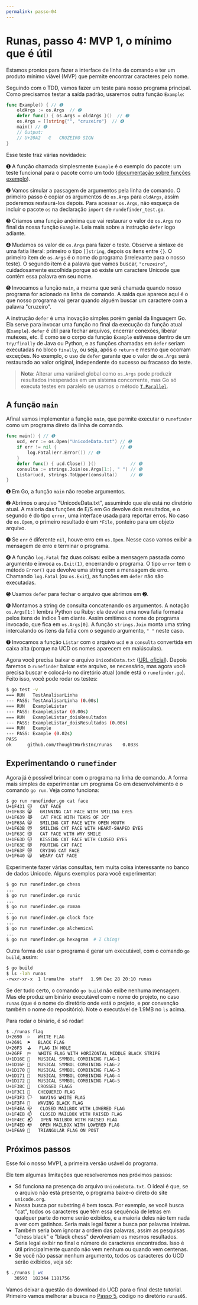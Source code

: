 ```yaml
---
permalink: passo-04
---
```


# Runas, passo 4: MVP 1, o mínimo que é útil

Estamos prontos para fazer a interface de linha de comando e ter um produto mínimo viável (MVP) que permite encontrar caracteres pelo nome.

Seguindo com o TDD, vamos fazer um teste para nosso programa principal. Como precisamos testar a saída padrão, usaremos outra função `Example`:

```go
func Example() { // ➊
	oldArgs := os.Args  // ➋
	defer func() { os.Args = oldArgs }()  // ➌
	os.Args = []string{"", "cruzeiro"}  // ➍
	main() // ➎
	// Output:
	// U+20A2	₢	CRUZEIRO SIGN
}
```

Esse teste traz várias novidades:

➊ A função chamada simplesmente `Example` é o exemplo do pacote: um teste funcional para o pacote como um todo ([documentação sobre funções exemplo](https://golang.org/pkg/testing/#hdr-Examples)).

➋ Vamos simular a passagem de argumentos pela linha de comando. O primeiro passo é copiar os argumentos de `os.Args` para `oldArgs`, assim poderemos restaurá-los depois. Para acessar `os.Args`, não esqueça de incluir o pacote `os` na declaração `import` de `rundefinder_test.go`.

➌ Criamos uma função anônima que vai restaurar o valor de `os.Args` no final da nossa função `Example`. Leia mais sobre a instrução `defer` logo adiante.

➍ Mudamos os valor de `os.Args` para fazer o teste. Observe a sintaxe de uma fatia literal: primeiro o tipo `[]string`, depois os itens entre `{}`. O primeiro item de `os.Args` é o nome do programa (irrelevante para o nosso teste). O segundo item é a palavra que vamos buscar, `"cruzeiro"`, cuidadosamente escolhida porque só existe um caractere Unicode que contém essa palavra em seu nome.

➎ Invocamos a função `main`, a mesma que será chamada quando nosso programa for acionado na linha de comando. A saída que aparece aqui é o que nosso programa vai gerar quando alguém buscar um caractere com a palavra "cruzeiro".

A instrução `defer` é uma inovação simples porém genial da linguagem Go. Ela serve para invocar uma função no final da execução da função atual (`Example`). `defer` é útil para fechar arquivos, encerrar conexões, liberar mutexes, etc. É como se o corpo da função `Example` estivesse dentro de um `try/finally` de Java ou Python, e as funções chamadas em `defer` seriam executadas no bloco `finally`, ou seja, após o `return` e mesmo que ocorram exceções. No exemplo, o uso de `defer` garante que o valor de `os.Args` será restaurado ao valor original, independente do sucesso ou fracasso do teste.

> __Nota__: Alterar uma variável global como `os.Args` pode produzir resultados
> inesperados em um sistema concorrente, mas Go só executa testes em paralelo se
> usamos o método [`T.Parallel`](https://golang.org/pkg/testing/#T.Parallel).


## A função `main`

Afinal vamos implementar a função `main`, que permite executar o `runefinder` como um programa direto da linha de comando.

```go
func main() { // ➊
	ucd, err := os.Open("UnicodeData.txt") // ➋
	if err != nil {                        // ➌
		log.Fatal(err.Error()) // ➍
	}
	defer func() { ucd.Close() }()             // ➎
	consulta := strings.Join(os.Args[1:], " ") // ➏
	Listar(ucd, strings.ToUpper(consulta))     // ➐
}
```

➊ Em Go, a função `main` não recebe argumentos.

➋ Abrimos o arquivo "UnicodeData.txt", assumindo que ele está no diretório atual. A maioria das funções de E/S em Go devolve dois resultados, e o segundo é do tipo `error`, uma interface usada para reportar erros. No caso de `os.Open`, o primeiro resultado é um `*File`, ponteiro para um objeto arquivo.

➌ Se `err` é diferente `nil`, houve erro em `os.Open`. Nesse caso vamos exibir a mensagem de erro e terminar o programa.

➍ A função `log.Fatal` faz duas coisas: exibe a mensagem passada como argumento e invoca `os.Exit(1)`, encerrando o programa. O tipo `error` tem o método `Error()` que devolve uma string com a mensagem de erro. Chamando `log.Fatal` (ou `os.Exit`), as funções em `defer` não são executadas.

➎ Usamos `defer` para fechar o arquivo que abrimos em ➋.

➏ Montamos a string de consulta concatenando os argumentos. A notação `os.Args[1:]` lembra Python ou Ruby: ela devolve uma nova fatia formada pelos itens de índice 1 em diante. Assim omitimos o nome do programa invocado, que fica em `os.Args[0]`. A função `strings.Join` monta uma string intercalando os itens da fatia com o segundo argumento, `" "` neste caso.

➐ Invocamos a função `Listar` com o arquivo `ucd` e a `consulta` convertida em caixa alta (porque na UCD os nomes aparecem em maiúsculas).

Agora você precisa baixar o arquivo `UnicodeData.txt` ([URL oficial](http://www.unicode.org/Public/UNIDATA/UnicodeData.txt)). Depois faremos o `runefinder` baixar este arquivo, se necessário, mas agora você precisa buscar e colocá-lo no diretório atual (onde está o `runefinder.go`). Feito isso, você pode rodar os testes:

```bash
$ go test -v
=== RUN   TestAnalisarLinha
--- PASS: TestAnalisarLinha (0.00s)
=== RUN   ExampleListar
--- PASS: ExampleListar (0.00s)
=== RUN   ExampleListar_doisResultados
--- PASS: ExampleListar_doisResultados (0.00s)
=== RUN   Example
--- PASS: Example (0.02s)
PASS
ok  	github.com/ThoughtWorksInc/runas	0.033s
```

## Experimentando o `runefinder`

Agora já é possível brincar com o programa na linha de comando. A forma mais simples de experimentar um programa Go em desenvolvimento é o comando `go run`. Veja como funciona:

```bash
$ go run runefinder.go cat face
U+1F431	🐱	CAT FACE
U+1F638	😸	GRINNING CAT FACE WITH SMILING EYES
U+1F639	😹	CAT FACE WITH TEARS OF JOY
U+1F63A	😺	SMILING CAT FACE WITH OPEN MOUTH
U+1F63B	😻	SMILING CAT FACE WITH HEART-SHAPED EYES
U+1F63C	😼	CAT FACE WITH WRY SMILE
U+1F63D	😽	KISSING CAT FACE WITH CLOSED EYES
U+1F63E	😾	POUTING CAT FACE
U+1F63F	😿	CRYING CAT FACE
U+1F640	🙀	WEARY CAT FACE
```

Experimente fazer várias consultas, tem muita coisa interessante no banco de dados Unicode. Alguns exemplos para você experimentar:

```bash
$ go run runefinder.go chess
...
$ go run runefinder.go runic
...
$ go run runefinder.go roman
...
$ go run runefinder.go clock face
...
$ go run runefinder.go alchemical
...
$ go run runefinder.go hexagram  # I Ching!
```

Outra forma de usar o programa é gerar um executável, com o comando `go build`, assim:

```bash
$ go build
$ ls -lah runas
-rwxr-xr-x  1 lramalho  staff   1.9M Dec 28 20:10 runas
```

Se der tudo certo, o comando `go build` não exibe nenhuma mensagem. Mas ele produz um binário executável com o nome do projeto, no caso `runas` (que é o nome do diretório onde está o projeto, e por convenção também o nome do repositório). Note o executável de 1.9MB no `ls` acima.

Para rodar o binário, é só rodar!

```bash
$ ./runas flag
U+2690	⚐	WHITE FLAG
U+2691	⚑	BLACK FLAG
U+26F3	⛳	FLAG IN HOLE
U+26FF	⛿	WHITE FLAG WITH HORIZONTAL MIDDLE BLACK STRIPE
U+1D16E	𝅮	MUSICAL SYMBOL COMBINING FLAG-1
U+1D16F	𝅯	MUSICAL SYMBOL COMBINING FLAG-2
U+1D170	𝅰	MUSICAL SYMBOL COMBINING FLAG-3
U+1D171	𝅱	MUSICAL SYMBOL COMBINING FLAG-4
U+1D172	𝅲	MUSICAL SYMBOL COMBINING FLAG-5
U+1F38C	🎌	CROSSED FLAGS
U+1F3C1	🏁	CHEQUERED FLAG
U+1F3F3	🏳	WAVING WHITE FLAG
U+1F3F4	🏴	WAVING BLACK FLAG
U+1F4EA	📪	CLOSED MAILBOX WITH LOWERED FLAG
U+1F4EB	📫	CLOSED MAILBOX WITH RAISED FLAG
U+1F4EC	📬	OPEN MAILBOX WITH RAISED FLAG
U+1F4ED	📭	OPEN MAILBOX WITH LOWERED FLAG
U+1F6A9	🚩	TRIANGULAR FLAG ON POST
```

## Próximos passos

Esse foi o nosso MVP1, a primeira versão usável do programa.

Ele tem algumas limitações que resolveremos nos próximos passos:

* Só funciona na presença do arquivo `UnicodeData.txt`. O ideal é que, se o arquivo não está presente, o programa baixe-o direto do site `unicode.org`.
* Nossa busca por substring é bem tosca. Por exemplo, se você busca "cat", todos os caracteres que têm essa sequência de letras em qualquer parte do nome serão exibidos, e a maioria deles não tem nada a ver com gatinhos. Seria mais legal fazer a busca por palavras inteiras.
* Também seria bom ignorar a ordem das palavras, assim as pesquisas "chess black" e "black chess" devolveriam os mesmos resultados.
* Seria legal exibir no final o número de caracteres encontrados. Isso é útil principalmente quando não vem nenhum ou quando vem centenas.
* Se você não passar nenhum argumento, todos os caracteres do UCD serão exibidos, veja só:

```bash
$ ./runas | wc
   30593  182344 1181756
```

Vamos deixar a questão do download do UCD para o final deste tutorial. Primeiro vamos melhorar a busca no [Passo 5](passo-05), código no diretório `runas05`.

